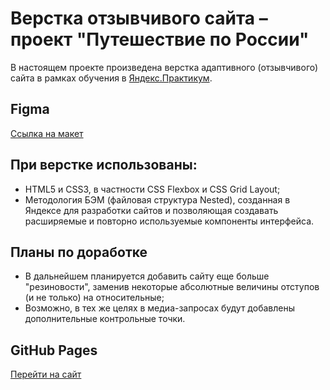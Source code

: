 # Верстка отзывчивого сайта – проект "Путешествие по России"

В настоящем проекте произведена верстка адаптивного (отзывчивого) сайта в рамках обучения в [Яндекс.Практикум](https://practicum.yandex.ru/).

## Figma

[Ссылка на макет](https://www.figma.com/file/5S2WSbEFL6awjVWJ0NWL8Q/Sprint-3_-Russia-_-desktop-mobile?node-id=28503%3A0)

## При верстке использованы:

* HTML5 и CSS3, в частности CSS Flexbox и CSS Grid Layout;
* Методология БЭМ (файловая структура Nested), созданная в Яндексе для разработки сайтов и позволяющая создавать расширяемые и повторно используемые компоненты интерфейса.

## Планы по доработке

* В дальнейшем планируется добавить сайту еще больше "резиновости", заменив некоторые абсолютные величины отступов (и не только) на относительные;
* Возможно, в тех же целях в медиа-запросах будут добавлены дополнительные контрольные точки.

## GitHub Pages

[Перейти на сайт](https://vkrasnova.github.io/russian-travel/ "Путешествия по России")

